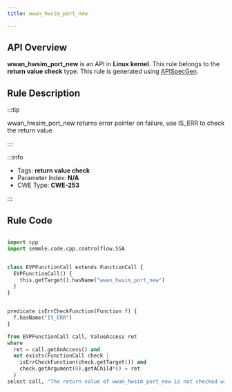 ```yaml
---
title: wwan_hwsim_port_new

---
```



## API Overview
**wwan_hwsim_port_new** is an API in **Linux kernel**. This rule belongs to the **return value check** type. This rule is generated using [APISpecGen](../../tools/APISpecGen).
## Rule Description

:::tip

wwan_hwsim_port_new returns error pointer on failure, use IS_ERR to check the return value

:::

:::info

- Tags: **return value check**
- Parameter Index: **N/A**
- CWE Type: **CWE-253**

:::

## Rule Code
```python

import cpp
import semmle.code.cpp.controlflow.SSA


class EVPFunctionCall extends FunctionCall {
  EVPFunctionCall() {
    this.getTarget().hasName("wwan_hwsim_port_new")
  }
}


predicate isErrCheckFunction(Function f) {
  f.hasName("IS_ERR") 
}

from EVPFunctionCall call, ValueAccess ret
where
  ret = call.getAnAccess() and
  not exists(FunctionCall check |
    isErrCheckFunction(check.getTarget()) and
    check.getArgument(0).getAChild*() = ret
  )
select call, "The return value of wwan_hwsim_port_new is not checked with IS_ERR."
    
```